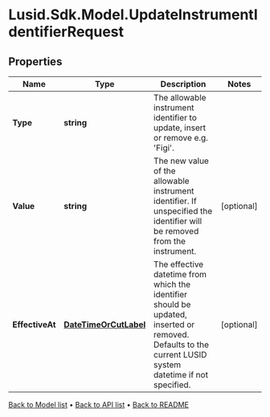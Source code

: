 # Lusid.Sdk.Model.UpdateInstrumentIdentifierRequest

## Properties

Name | Type | Description | Notes
------------ | ------------- | ------------- | -------------
**Type** | **string** | The allowable instrument identifier to update, insert or remove e.g. &#39;Figi&#39;. | 
**Value** | **string** | The new value of the allowable instrument identifier. If unspecified the identifier will be removed from the instrument. | [optional] 
**EffectiveAt** | [**DateTimeOrCutLabel**](DateTimeOrCutLabel.md) | The effective datetime from which the identifier should be updated, inserted or removed. Defaults to the current LUSID system datetime if not specified. | [optional] 

[Back to Model list](../README.md#documentation-for-models) &#8226; [Back to API list](../README.md#documentation-for-api-endpoints) &#8226; [Back to README](../README.md)


